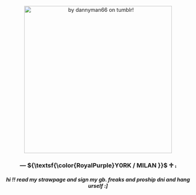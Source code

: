 <p align="center">
<img width="400" src="https://64.media.tumblr.com/59d33d927c602884b6b903aaee5d485b/b00778298ec02d24-dc/s2048x3072/9f1dba54a539de24e98837732af35b24e8c4aeae.pnj" alt="by dannyman66 on tumblr!">
</p> 

<h3 align="center"> — ${\textsf{\color{RoyalPurple}Y0RK / MILAN }}$ ♱ ⨾</h3>

<h5 align="center"> hi !! read my strawpage and sign my gb. freaks and proship dni and hang urself :] </h5>
